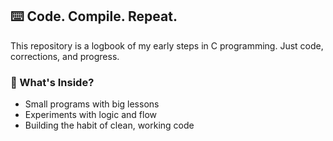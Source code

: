 ## ⌨️ Code. Compile. Repeat.

This repository is a logbook of my early steps in C programming. Just code, corrections, and progress.

### 🧩 What's Inside?

- Small programs with big lessons  
- Experiments with logic and flow  
- Building the habit of clean, working code
